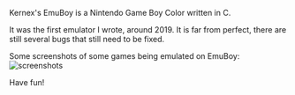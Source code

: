 Kernex's EmuBoy is a Nintendo Game Boy Color written in C.

It was the first emulator I wrote, around 2019. It is far from perfect, there are still several bugs that still need to be fixed.

Some screenshots of some games being emulated on EmuBoy:
![screenshots](https://github.com/kernex/EmuBoy/assets/87316900/ff510a40-6e09-458b-8f52-5a7558867ca1)

Have fun!

